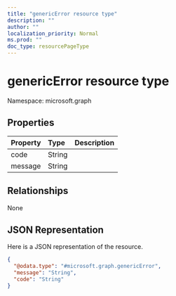 ```yaml
---
title: "genericError resource type"
description: ""
author: ""
localization_priority: Normal
ms.prod: ""
doc_type: resourcePageType
---
```


# genericError resource type


Namespace: microsoft.graph



## Properties
|Property|Type|Description|
|:---|:---|:---|
|code|String||
|message|String||

## Relationships
None

## JSON Representation
Here is a JSON representation of the resource.
<!-- {
  "blockType": "resource",
  "@odata.type": "microsoft.graph.genericError"
}
-->
``` json
{
  "@odata.type": "#microsoft.graph.genericError",
  "message": "String",
  "code": "String"
}
```

